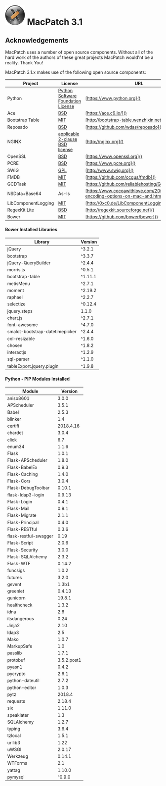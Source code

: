# ![MPLogo](/Docs/Images/MPLogo_64x64.png) MacPatch 3.1

## Acknowledgements

MacPatch uses a number of open source components. Without all of the hard work of the authors of these great projects MacPatch would'nt be a reality. Thank You!

MacPatch 3.1.x makes use of the following open source components:

|Project|License|URL|
|---|---|---|
| Python | [Python Software Foundation License](https://www.python.org/download/releases/2.7/license/) | [https://www.python.org]() |
| Ace | [BSD](https://github.com/ajaxorg/ace/blob/master/LICENSE) | [https://ace.c9.io/]() |
| Bootstrap Table | [MIT](https://github.com/wenzhixin/bootstrap-table/blob/develop/LICENSE) | [http://bootstrap-table.wenzhixin.net.cn]() |
| Reposado | [BSD](https://github.com/wdas/reposado/blob/master/LICENSE.txt) | [https://github.com/wdas/reposado]() |
| NGINX | [applicable 2-clause BSD license](http://nginx.org/LICENSE) | [http://nginx.org]() |
| OpenSSL | [BSD](https://www.openssl.org/source/license.html) | [https://www.openssl.org]() |
| PCRE | [BSD](https://www.pcre.org/licence.txt) | [https://www.pcre.org]() |
| SWIG | [GPL](http://www.swig.org/Release/LICENSE) | [http://www.swig.org]() |
| FMDB | [MIT](https://github.com/ccgus/fmdb/blob/master/LICENSE.txt) | [https://github.com/ccgus/fmdb]() | 
| GCDTask | [MIT](https://github.com/reliablehosting/GCDTask/blob/master/LICENSE)| [https://github.com/reliablehosting/GCDTask]() | 
| NSData+Base64 | As-Is | [https://www.cocoawithlove.com/2009/06/base64-encoding-options-on-mac-and.html]() |
| LibComponentLogging | [MIT](https://github.com/aharren/LibComponentLogging-Core) | [http://0xc0.de/LibComponentLogging]() |
| RegexKit Lite | [BSD](http://regexkit.sourceforge.net/Documentation/RegexKitProgrammingGuide.html#LicenseInformation) | [http://regexkit.sourceforge.net]() |
| Bower | [MIT](https://github.com/bower/bower/blob/master/LICENSE) | [https://github.com/bower/bower]() |

#### Bower Installed Libraries

| Library | Version |
|---|---|
| jQuery | ^3.2.1 |
| bootstrap | ^3.3.7 |
| jQuery-QueryBuilder | ^2.4.4 |
| morris.js | ^0.5.1 |
| bootstrap-table | ^1.11.1 |
| metisMenu | ^2.7.1 |
| moment | ^2.19.2 |
| raphael | ^2.2.7 |
| selectize | ^0.12.4 |
| jquery.steps | 1.1.0 |
| chart.js | ^2.7.1 |
| font-awesome | ^4.7.0 |
| smalot-bootstrap-datetimepicker | ^2.4.4 |
| col-resizable | ^1.6.0 |
| chosen | ^1.8.2 |
| interactjs | ^1.2.9 |
| sql-parser | ^1.1.0 |
| tableExport.jquery.plugin | ^1.9.8 |

#### Python - PIP Modules Installed
| Module | Version |
|---|---|
| aniso8601 | 3.0.0 |
| APScheduler | 3.5.1 |
| Babel | 2.5.3 |
| blinker | 1.4 |
| certifi | 2018.4.16 |
| chardet | 3.0.4 |
| click | 6.7 |
| enum34 | 1.1.6 |
| Flask | 1.0.1 |
| Flask-APScheduler | 1.8.0 |
| Flask-BabelEx | 0.9.3 |
| Flask-Caching | 1.4.0 |
| Flask-Cors | 3.0.4 |
| Flask-DebugToolbar | 0.10.1 |
| flask-ldap3-login | 0.9.13 |
| Flask-Login | 0.4.1 |
| Flask-Mail | 0.9.1 |
| Flask-Migrate | 2.1.1 |
| Flask-Principal | 0.4.0 |
| Flask-RESTful | 0.3.6 |
| flask-restful-swagger | 0.19 |
| Flask-Script | 2.0.6 |
| Flask-Security | 3.0.0 |
| Flask-SQLAlchemy | 2.3.2 |
| Flask-WTF | 0.14.2 |
| funcsigs | 1.0.2 |
| futures | 3.2.0 |
| gevent | 1.3b1 |
| greenlet | 0.4.13 |
| gunicorn | 19.8.1 |
| healthcheck | 1.3.2 |
| idna | 2.6 |
| itsdangerous | 0.24 |
| Jinja2 | 2.10 |
| ldap3 | 2.5 |
| Mako | 1.0.7 |
| MarkupSafe | 1.0 |
| passlib | 1.7.1 |
| protobuf | 3.5.2.post1 |
| pyasn1 | 0.4.2 |
| pycrypto | 2.6.1 |
| python-dateutil | 2.7.2 |
| python-editor | 1.0.3 |
| pytz | 2018.4 |
| requests | 2.18.4 |
| six | 1.11.0 |
| speaklater | 1.3 |
| SQLAlchemy | 1.2.7 |
| typing | 3.6.4 |
| tzlocal | 1.5.1 |
| urllib3 | 1.22 |
| uWSGI | 2.0.17 |
| Werkzeug | 0.14.1 |
| WTForms | 2.1 |
| yattag | 1.10.0 |
| pymysql | ^0.9.0 |
